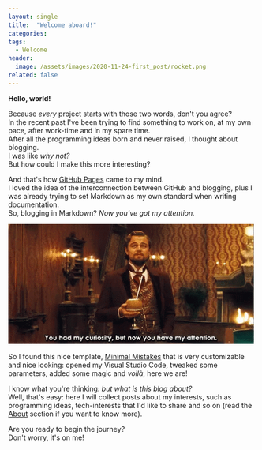 ```yaml
---
layout: single
title:  "Welcome aboard!"
categories:
tags:
  - Welcome
header:
  image: /assets/images/2020-11-24-first_post/rocket.png
related: false
---
```


**Hello, world!**

Because *every* project starts with those two words, don't you agree?  
In the recent past I've been trying to find something to work on, at my own pace, after work-time and in my spare time.  
After all the programming ideas born and never raised, I thought about blogging.  
I was like *why not?*  
But how could I make this more interesting?  


And that's how [GitHub Pages](https://guides.github.com/features/pages/) came to my mind.  
I loved the idea of the interconnection between GitHub and blogging, plus I was already trying to set Markdown as my own standard when writing documentation.  
So, blogging in Markdown? *Now you've got my attention.*  

![alt](../assets/images/2020-11-24-first_post/attention.gif)  


So I found this nice template, [Minimal Mistakes](https://mademistakes.com/work/minimal-mistakes-jekyll-theme/) that is very customizable and nice looking: opened my Visual Studio Code, tweaked some parameters, added some magic and *voilà*, here we are!  


I know what you're thinking: *but what is this blog about?*  
Well, that's easy: here I will collect posts about my interests, such as programming ideas, tech-interests that I'd like to share and so on (read the [About](https://aldostrof.github.io/about/) section if you want to know more).  

Are you ready to begin the journey?  
Don't worry, it's on me!  

